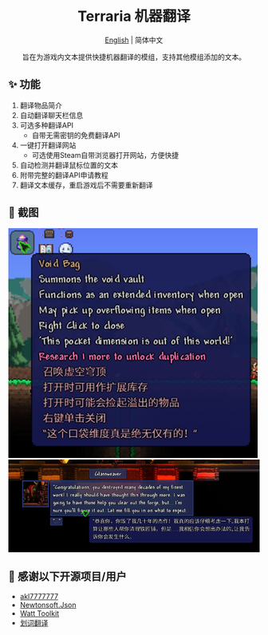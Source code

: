 <h1 align="center">Terraria 机器翻译</h1>

<div align="center">

[English](./README.en.md) | 简体中文

旨在为游戏内文本提供快捷机器翻译的模组，支持其他模组添加的文本。

</div>

## ✨ 功能
1. 翻译物品简介
2. 自动翻译聊天栏信息
3. 可选多种翻译API
    - 自带无需密钥的免费翻译API
4. 一键打开翻译网站
    - 可选使用Steam自带浏览器打开网站，方便快捷
5. 自动检测并翻译鼠标位置的文本
6. 附带完整的翻译API申请教程
7. 翻译文本缓存，重启游戏后不需要重新翻译

## 🧩 截图
<img src=".res/voidbag-screenshot.png" width="500" />
<br/>
<img src="./.res/starlight-river-screenshot.png" width="800" />

## 📄 感谢以下开源项目/用户
* [akl7777777](https://github.com/akl7777777)
* [Newtonsoft.Json](https://github.com/JamesNK/Newtonsoft.Json)
* [Watt Toolkit](https://github.com/BeyondDimension/SteamTools)
* [划词翻译](https://github.com/hcfyapp)